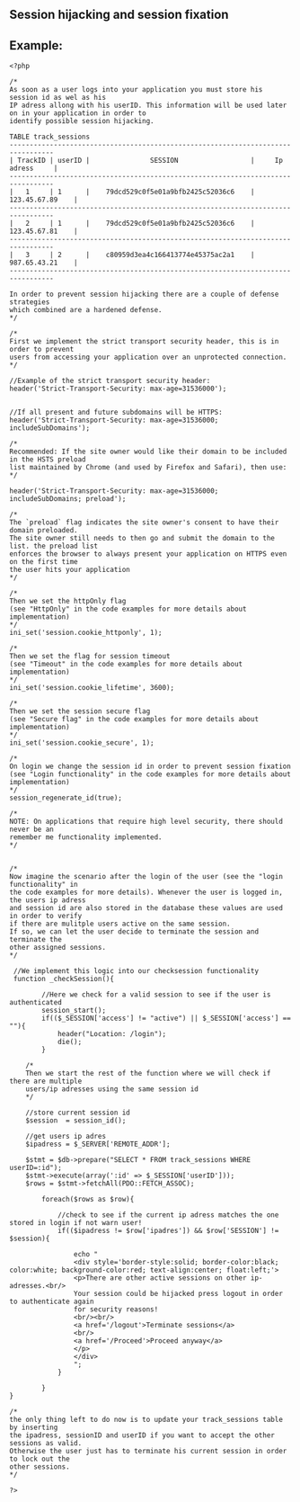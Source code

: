 
Session hijacking and session fixation
-------

## Example:

   	<?php

	/*
	As soon as a user logs into your application you must store his session id as wel as his
	IP adress allong with his userID. This information will be used later on in your application in order to
	identify possible session hijacking.

	TABLE track_sessions
	---------------------------------------------------------------------------------
	| TrackID | userID |		   	   SESSION 		            |     Ip adress	    | 
	---------------------------------------------------------------------------------
	|   1     | 1      | 	79dcd529c0f5e01a9bfb2425c52036c6    |	123.45.67.89	|   
	---------------------------------------------------------------------------------
	|   2     | 1      | 	79dcd529c0f5e01a9bfb2425c52036c6    |	123.45.67.81	|
	---------------------------------------------------------------------------------
	|   3     | 2      | 	c80959d3ea4c166413774e45375ac2a1    |	987.65.43.21	|
	---------------------------------------------------------------------------------

	In order to prevent session hijacking there are a couple of defense strategies
	which combined are a hardened defense.  
	*/

	/*
	First we implement the strict transport security header, this is in order to prevent
	users from accessing your application over an unprotected connection.
	*/

	//Example of the strict transport security header:
	header('Strict-Transport-Security: max-age=31536000');


	//If all present and future subdomains will be HTTPS:
	header('Strict-Transport-Security: max-age=31536000; includeSubDomains');

	/*
	Recommended: If the site owner would like their domain to be included in the HSTS preload 
	list maintained by Chrome (and used by Firefox and Safari), then use:
	*/

	header('Strict-Transport-Security: max-age=31536000; includeSubDomains; preload');

	/*
	The `preload` flag indicates the site owner's consent to have their domain preloaded. 
	The site owner still needs to then go and submit the domain to the list. the preload list
	enforces the browser to always present your application on HTTPS even on the first time
	the user hits your application
	*/

	/*
	Then we set the httpOnly flag
	(see "HttpOnly" in the code examples for more details about implementation)
	*/
	ini_set('session.cookie_httponly', 1);

	/*
	Then we set the flag for session timeout
	(see "Timeout" in the code examples for more details about implementation)
	*/
	ini_set('session.cookie_lifetime', 3600);

	/*
	Then we set the session secure flag 
	(see "Secure flag" in the code examples for more details about implementation)
	*/
	ini_set('session.cookie_secure', 1);

	/*
	On login we change the session id in order to prevent session fixation
	(see "Login functionality" in the code examples for more details about implementation)
	*/
	session_regenerate_id(true);

	/*
	NOTE: On applications that require high level security, there should never be an
	remember me functionality implemented.
	*/


	/*
	Now imagine the scenario after the login of the user (see the "login functionality" in
	the code examples for more details). Whenever the user is logged in, the users ip adress 
	and session id are also stored in the database these values are used in order to verify 
	if there are mulitple users active on the same session. 
	If so, we can let the user decide to terminate the session and terminate the
	other assigned sessions.
	*/
	 
	 //We implement this logic into our checksession functionality
	 function _checkSession(){

			//Here we check for a valid session to see if the user is authenticated
			session_start();
			if(($_SESSION['access'] != "active") || $_SESSION['access'] == ""){
				header("Location: /login");
				die();
			}

		/*
		Then we start the rest of the function where we will check if there are multiple
		users/ip adresses using the same session id
		*/

		//store current session id
		$session  = session_id();

		//get users ip adres
		$ipadress = $_SERVER['REMOTE_ADDR'];

		$stmt = $db->prepare("SELECT * FROM track_sessions WHERE userID=:id");
		$stmt->execute(array(':id' => $_SESSION['userID']));
		$rows = $stmt->fetchAll(PDO::FETCH_ASSOC);

			foreach($rows as $row){
		
				//check to see if the current ip adress matches the one stored in login if not warn user!
				if(($ipadress != $row['ipadres']) && $row['SESSION'] != $session){
		
					echo "
					<div style='border-style:solid; border-color:black; color:white; background-color:red; text-align:center; float:left;'>
					<p>There are other active sessions on other ip-adresses.<br/>
					Your session could be hijacked press logout in order to authenticate again
					for security reasons!
					<br/><br/>
					<a href='/logout'>Terminate sessions</a>
					<br/>
					<a href='/Proceed'>Proceed anyway</a>
					</p>
					</div>
					";				
				}	

			}			
	}

	/*
	the only thing left to do now is to update your track_sessions table by inserting
	the ipadress, sessionID and userID if you want to accept the other sessions as valid.
	Otherwise the user just has to terminate his current session in order to lock out the
	other sessions.
	*/

	?>

